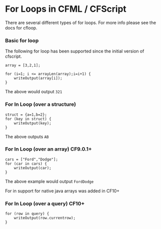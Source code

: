 # For Loops in CFML / CFScript

There are several different types of for loops. For more info please see the docs for cfloop.

### Basic for loop

The following for loop has been supported since the initial version of cfscript.

	array = [3,2,1];

	for (i=1; i <= arrayLen(array);i=i+1) {
		writeOutput(array[i]);
	}

The above would output `321`

### For In Loop (over a structure)

	struct = {a=1,b=2};
	for (key in struct) {
		writeOutput(key);
	}
	
The above outputs `AB`

### For In Loop (over an array) CF9.0.1+

	cars = ["Ford","Dodge"];
	for (car in cars) {
		writeOutput(car);
	}
	
The above example would output `FordDodge` 

For in support for native java arrays was added in CF10+

### For In Loop (over a query) CF10+

	for (row in query) {
		writeOutput(row.currentrow);
	}